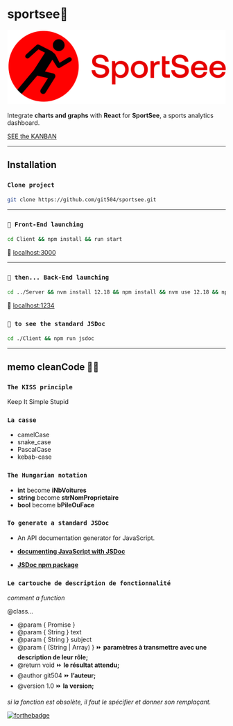 # sportsee🏃

![SportSee logo](Public/logo.png)

Integrate **charts and graphs** with **React** for **SportSee**, a sports analytics dashboard.

[SEE the KANBAN](https://676974353034.notion.site/Tableau-de-bord-SportSee-922ee66152c74a9ab9d74b9be1e6e13f)

---

## Installation

### `Clone project`

```bash
git clone https://github.com/git504/sportsee.git
```

---

### `🚀 Front-End launching`

```bash
cd Client && npm install && run start
```

🔌 [localhost:3000](http://localhost:3000)

---

### `🚀 then... Back-End launching`

```bash
cd ../Server && nvm install 12.18 && npm install && nvm use 12.18 && npm run start
```

🔌 [localhost:1234](http://localhost:1234)

### `🚀 to see the standard JSDoc`

```bash
cd ./Client && npm run jsdoc
```

---

## memo cleanCode 🧼🧽

### `The KISS principle`

Keep It Simple Stupid

### `La casse`

- camelCase
- snake_case
- PascalCase
- kebab-case

### `The Hungarian notation`

- **int** become **iNbVoitures**
- **string** become **strNomProprietaire**
- **bool** become **bPileOuFace**

### `To generate a standard JSDoc`

- An API documentation generator for JavaScript.

- [**documenting JavaScript with JSDoc**](https://jsdoc.app/)
- [**JSDoc npm package**](https://www.npmjs.com/package/jsdoc)

### `Le cartouche de description de fonctionnalité`

_comment a function_

@class...

- @param { Promise }
- @param { String } text
- @param { String } subject
- @param { (String | Array) } ⏩ **paramètres à transmettre avec une description de leur rôle;**
- @return void ⏩ **le résultat attendu;**
- @author git504 ⏩ **l’auteur;**
- @version 1.0 ⏩ **la version;**

_si la fonction est obsolète, il faut le spécifier et donner son remplaçant._

[![forthebadge](https://forthebadge.com/images/badges/uses-js.svg)](https://forthebadge.com)
